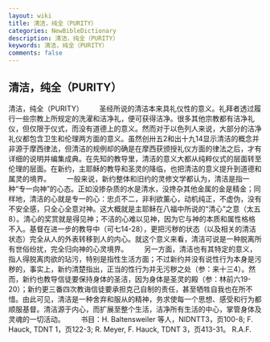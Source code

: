 ```yaml
---
layout: wiki
title: 清洁，纯全（PURITY）
categories: NewBibleDictionary
description: 清洁，纯全（PURITY）
keywords: 清洁，纯全（PURITY）
comments: false
---
```


## 清洁，纯全（PURITY）



清洁，纯全（PURITY）
　　圣经所说的清洁本来具礼仪性的意义。礼拜者透过履行一些宗教上所规定的洗濯和洁净礼，便可获得洁净。很多其他宗教都有洁净礼仪，但仅限于仪式，而没有道德上的意义。然而对于以色列人来说，大部分的洁净礼仪都包含卫生和伦理两方面的意义。虽然创卅五2和出十九14显示清洁的概念并非源于摩西律法，但清洁的规例却的确是在摩西获颁授礼仪方面的律法之后，才有详细的说明并编集成典。在先知的教导里，清洁的意义大都从纯粹仪式的层面转至伦理的层面。在新约，主耶稣的教导和圣灵的降临，也把清洁的意义提升到道德和属灵的境界。
　　一般来说，新约整体和旧约的灵修文学都认为，清洁是指一种“专一向神”的心态。正如没掺杂质的水是清水，没搀杂其他金属的金是精金；同样地，清洁的心就是专一的心：忠贞不二，非利欲薰心，动机纯正，不虚伪，没有不安全感，只全心全意对神。这大概就是主耶稣在八福中所说的“清心”之意（太五8）。清心的奖赏就是得见神；不洁的心难以见神，因为它与神的本质和属性格格不入。基督在进一步的教导中（可七14-28），更把污秽的状态（以及相关的清洁状态）完全从人的外表转移到人的内心。就这个意义来看，清洁可说是一种脱离所有世俗纷扰，完全归向神的心灵境界。
　　另一方面，清洁也有其特定的意义，指人得脱离肉欲的玷污，特别是指性生活方面；不过新约并没有说性行为本身是污秽的，事实上，新约清楚指出，正当的性行为并无污秽之处（参：来十三4）。然而，新约也教导信徒要保持身体的圣洁，因为身体是圣灵的殿（参：林前六19-20）；新约更三番四次教诲信徒要承担克己自制的责任，甚至牺牲自我也在所不惜。由此可见，清洁是一种舍弃和服从的精神，务求使每一个思想、感受和行为都顺服基督。清洁源于内心，而扩展至整个生活，洁净所有生活的中心，掌管身体及灵魂的一切活动。
　　书目：H. Baltensweiler 等人，NIDNTT3，页100-8; F. Hauck, TDNT 1，页122-3; R. Meyer, F. Hauck, TDNT 3，页413-31。
R.A.F.




